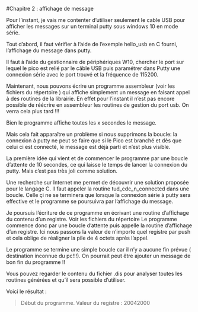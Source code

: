 #Chapitre 2 :  affichage de message

Pour l’instant, je vais me contenter d’utiliser seulement le cable USB pour afficher les messages sur un terminal putty sous windows 10 en mode série. 

Tout d’abord, il faut vérifier à l’aide de l’exemple hello_usb en C fourni, l’affichage du message dans putty.

Il faut à l’aide du gestionnaire de périphériques W10, chercher le port sur lequel le pico est relié par le câble USB puis paramétrer dans Putty une connexion série avec le port trouvé et la fréquence de 115200.

Maintenant, nous pouvons écrire un programme assembleur (voir les fichiers du répertoire ) qui affiche simplement un message en faisant appel à des routines de la librairie. En effet pour l’instant il n’est pas encore possible de réécrire en assembleur les routines de gestion du port usb. On verra cela plus tard !!!

Bien le programme affiche toutes les x secondes le message. 

Mais cela fait apparaître un problème si nous supprimons la boucle: la connexion à putty ne peut se faire que si le Pico est branché et dès que celui ci est connecté, le message est déjà parti et n’est plus visible.

La première idée qui vient et de commencer le programme par une boucle d’attente de 10 secondes, ce qui laisse le temps de lancer la connexion du putty. Mais c’est pas très joli comme solution.

Une recherche sur Internet me permet de découvrir une solution proposée pour le langage C. Il faut appeler la routine tud_cdc_n_connected dans une boucle. Celle çi ne se terminera que lorsque la connexion série à putty sera effective et le programme se poursuivra par l’affichage du message.

Je poursuis l’écriture de ce programme en écrivant une routine d’affichage du contenu d’un registre. Voir les fichiers du répertoire 
Le programme commence donc par une boucle d’attente puis appelle la routine d’affichage d’un registre. Ici nous passons la valeur de n’importe quel registre par push et cela oblige de réaligner la pile de 4 octets après l’appel.

Le programme se termine une simple boucle car il n’y a aucune fin prévue ( destination inconnue du pc!!!). On pourrait peut être ajouter un message de bon fin du programme !!

Vous pouvez regarder le contenu du fichier .dis pour analyser toutes les routines générées et qu’il sera possible d’utiliser.

Voici le résultat :
>Début du programme.
>Valeur du registre : 20042000
